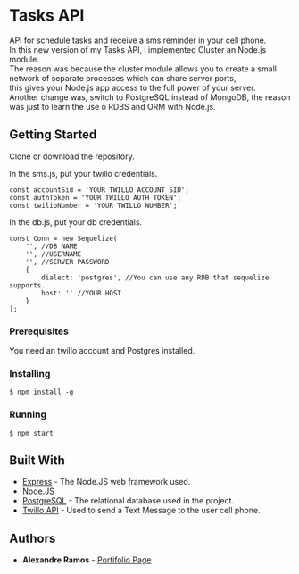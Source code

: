 # Tasks API

API for schedule tasks and receive a sms reminder in your cell phone.<br>
In this new version of my Tasks API, i implemented Cluster an Node.js module.<br>
The reason was because the cluster module allows you to create a small network of separate processes which can share server ports,<br>
this gives your Node.js app access to the full power of your server.<br>
Another change was, switch to PostgreSQL instead of MongoDB, the reason was just to learn the use o RDBS and ORM with Node.js.

## Getting Started

Clone or download the repository.

In the sms.js, put your twillo credentials.
```
const accountSid = 'YOUR TWILLO ACCOUNT SID';
const authToken = 'YOUR TWILLO AUTH TOKEN';
const twilioNumber = 'YOUR TWILLO NUMBER';
```
In the db.js, put your db credentials.
```
const Conn = new Sequelize(
    '', //DB NAME
    '', //USERNAME
    '', //SERVER PASSWORD
    {
        dialect: 'postgres', //You can use any RDB that sequelize supports.
        host: '' //YOUR HOST
    }
);
```
### Prerequisites

You need an twillo account and Postgres installed.

### Installing
```
$ npm install -g
```

### Running
```
$ npm start
```

## Built With

* [Express](https://expressjs.com/) - The Node.JS web framework used.
* [Node.JS](https://nodejs.org/)
* [PostgreSQL](https://www.postgresql.org/) - The relational database used in the project.
* [Twillo API](https://www.twilio.com/) - Used to send a Text Message to the user cell phone.


## Authors

* **Alexandre Ramos** - [Portifolio Page](http://alexramos.esy.es)

